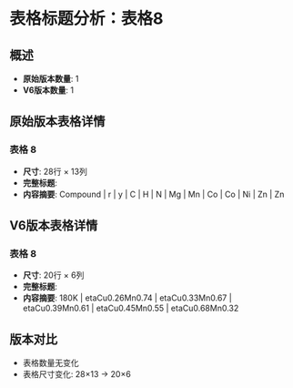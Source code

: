 # 表格标题分析：表格8

## 概述
- **原始版本数量**: 1
- **V6版本数量**: 1

## 原始版本表格详情

### 表格 8
- **尺寸**: 28行 × 13列
- **完整标题**: 
- **内容摘要**: Compound | r | y | C | H | N | Mg | Mn | Co | Co | Ni | Zn | Zn

## V6版本表格详情

### 表格 8
- **尺寸**: 20行 × 6列
- **完整标题**: 
- **内容摘要**: 180K | etaCu0.26Mn0.74 | etaCu0.33Mn0.67 | etaCu0.39Mn0.61 | etaCu0.45Mn0.55 | etaCu0.68Mn0.32

## 版本对比

- 表格数量无变化
- 表格尺寸变化: 28×13 → 20×6